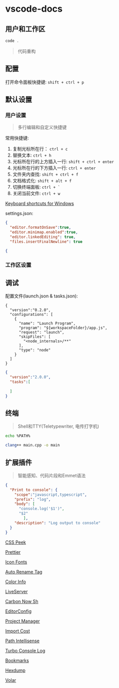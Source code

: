 # vscode-docs

## 用户和工作区

```powershell
code .

```

> 代码重构

## 配置

打开命令面板快捷键: `shift + ctrl + p`

## 默认设置

### 用户设置

> 多行编辑和自定义快捷键

常用快捷键:

1. 复制光标所在行： `ctrl + c`
2. 替换文本: `ctrl + h`
3. 光标所在行的上方插入一行: `shift + ctrl + enter`
4. 光标所在行的下方插入一行: `ctrl + enter`
5. 文件夹内查找: `shift + ctrl + f`
6. 文档格式化: `shift + alt + f`
7. 切换终端面板: `` ctrl + ` ``
8. 关闭当前文件: `ctrl + w`

[Keyboard shortcuts for Windows](https://code.visualstudio.com/shortcuts/keyboard-shortcuts-windows.pdf)

settings.json:

```json
{
  "editor.formatOnSave":true,
  "editor.minimap.enabled":true,
  "editor.linkedEditing": true,
  "files.insertFinalNewline": true 

{

```

### 工作区设置

## 调试

配置文件(launch.json & tasks.json):

```json5
{
  "version":"0.2.0",
  "configurations": [
    {
      "name": "Launch Program",
      "program": "${workspaceFolder}/app.js",
      "request": "launch",
      "skipFiles": [
        "<node_internals>/**"
      ],
      "type": "node"
    }
  ]
}

```

```json
{
  "version":"2.0.0",
  "tasks":[
	
  ]	
}

```

## 终端

> Shell和TTY(Teletypewriter, 电传打字机)

```sh
echo %PATH%

clang++ main.cpp -o main

```

## 扩展插件

> 智能感知、代码片段和Emmet语法

```json
{
  "Print to console": {
    "scope":"javascript,typescript",
    "prefix": "log",
    "body": [
      "console.log('$1')",
      "$2"
		],
    "description": "Log output to console"
  }
}


```

[CSS Peek](https://marketplace.visualstudio.com/items?itemName=pranaygp.vscode-css-peek)

[Prettier](https://marketplace.visualstudio.com/items?itemName=esbenp.prettier-vscode)

[Icon Fonts](https://marketplace.visualstudio.com/items?itemName=idleberg.icon-fonts)

[Auto Rename Tag](https://marketplace.visualstudio.com/items?itemName=formulahendry.auto-rename-tag)

[Color Info](https://marketplace.visualstudio.com/items?itemName=bierner.color-info)

[LiveServer](https://marketplace.visualstudio.com/items?itemName=ritwickdey.LiveServer)

[Carbon Now Sh](https://marketplace.visualstudio.com/items?itemName=ericadamski.carbon-now-sh)

[EditorConfig](https://marketplace.visualstudio.com/items?itemName=EditorConfig.EditorConfig)

[Project Manager](https://marketplace.visualstudio.com/items?itemName=alefragnani.project-manager)

[Import Cost](https://marketplace.visualstudio.com/items?itemName=wix.vscode-import-cost)

[Path Intellisense](https://marketplace.visualstudio.com/items?itemName=christian-kohler.path-intellisense)

[Turbo Console Log](https://marketplace.visualstudio.com/items?itemName=ChakrounAnas.turbo-console-log)

[Bookmarks](https://marketplace.visualstudio.com/items?itemName=alefragnani.Bookmarks)

[Hexdump](https://marketplace.visualstudio.com/items?itemName=slevesque.vscode-hexdump)

[Volar](https://marketplace.visualstudio.com/items?itemName=johnsoncodehk.volarjs-labs)




